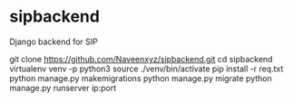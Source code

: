 # sipbackend
Django backend for SIP

git clone https://github.com/Naveenxyz/sipbackend.git
cd sipbackend
virtualenv venv -p python3
source ./venv/bin/activate
pip install -r req.txt
python manage.py makemigrations
python manage.py migrate
python manage.py runserver ip:port
